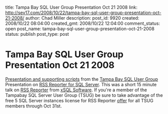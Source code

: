 title: Tampa Bay SQL User Group Presentation Oct 21 2008
link: http://sev17.com/2008/10/22/tampa-bay-sql-user-group-presentation-oct-21-2008/
author: Chad Miller
description: 
post_id: 9920
created: 2008/10/22 08:04:00
created_gmt: 2008/10/22 12:04:00
comment_status: open
post_name: tampa-bay-sql-user-group-presentation-oct-21-2008
status: publish
post_type: post

# Tampa Bay SQL User Group Presentation Oct 21 2008

[Presentation and supporting scripts](http://cid-ea42395138308430.skydrive.live.com/browse.aspx/Public/TSUG20081021) from the [Tampa Bay SQL User Group](http://www.tampasql.com/index.cfm) Presentation on [RSS Reporter for SQL Server](http://www.tampasql.com/index.cfm?fuseaction=meetings.view&meeting_id=114&year=2008). This was a short 15 minute talk on [RSS Reporter](http://www.xsqlsoftware.com/Product/Sql_Server_Rss_Reporter.aspx) from [xSQL Software](http://www.xsqlsoftware.com/). If you're a member of the Tampabay SQL Server User Group (TSUG) be sure to take advantage of the free 5 SQL Server instances license for RSS Reporter [offer](http://www.xsqlsoftware.com/exclusive/TampaSQLRSS0807131.aspx) for all TSUG members through Oct 31st.